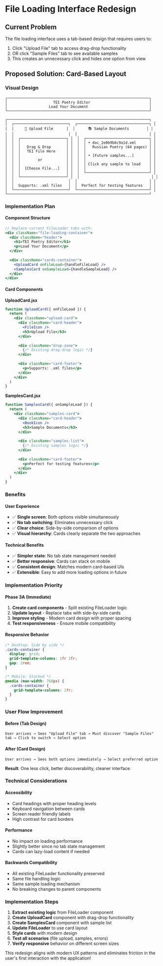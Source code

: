 # File Loading Interface Redesign

## Current Problem
The file loading interface uses a tab-based design that requires users to:
1. Click "Upload File" tab to access drag-drop functionality
2. OR click "Sample Files" tab to see available samples
3. This creates an unnecessary click and hides one option from view

## Proposed Solution: Card-Based Layout

### Visual Design
```
┌─────────────────────────────────────────────────────────────────┐
│                     TEI Poetry Editor                           │
│                   Load Your Document                            │
└─────────────────────────────────────────────────────────────────┘

┌─────────────────────────────────────────────────────────────────┐
│  ┌─────────────────────────┐  ┌─────────────────────────────────┐ │
│  │     📁 Upload File      │  │      📚 Sample Documents        │ │
│  │                         │  │                                 │ │
│  │  ┌─────────────────────┐ │  │  ┌─────────────────────────────┐ │
│  │  │                     │ │  │  │ • doc_2e0b9b6c9a1d.xml      │ │
│  │  │   Drag & Drop       │ │  │  │   Russian Poetry (64 pages) │ │
│  │  │   TEI File Here     │ │  │  │                             │ │
│  │  │                     │ │  │  │ • [Future samples...]       │ │
│  │  │        or           │ │  │  │                             │ │
│  │  │                     │ │  │  │ Click any sample to load    │ │
│  │  │  [Choose File...]   │ │  │  │                             │ │
│  │  │                     │ │  │  └─────────────────────────────┘ │
│  │  └─────────────────────┘ │  │                                 │ │
│  │                         │  │                                 │ │
│  │  Supports: .xml files   │  │  Perfect for testing features   │ │
│  └─────────────────────────┘  └─────────────────────────────────┘ │
└─────────────────────────────────────────────────────────────────┘
```

### Implementation Plan

#### Component Structure
```jsx
// Replace current FileLoader tabs with:
<div className="file-loading-container">
  <div className="header">
    <h1>TEI Poetry Editor</h1>
    <p>Load Your Document</p>
  </div>
  
  <div className="cards-container">
    <UploadCard onFileLoad={handleFileLoad} />
    <SamplesCard onSampleLoad={handleSampleLoad} />
  </div>
</div>
```

#### Card Components

**UploadCard.jsx**
```jsx
function UploadCard({ onFileLoad }) {
  return (
    <div className="upload-card">
      <div className="card-header">
        <FileIcon />
        <h3>Upload File</h3>
      </div>
      
      <div className="drop-zone">
        {/* Existing drag-drop logic */}
      </div>
      
      <div className="card-footer">
        <p>Supports: .xml files</p>
      </div>
    </div>
  )
}
```

**SamplesCard.jsx**
```jsx
function SamplesCard({ onSampleLoad }) {
  return (
    <div className="samples-card">
      <div className="card-header">
        <BookIcon />
        <h3>Sample Documents</h3>
      </div>
      
      <div className="samples-list">
        {/* Existing samples logic */}
      </div>
      
      <div className="card-footer">
        <p>Perfect for testing features</p>
      </div>
    </div>
  )
}
```

### Benefits

#### User Experience
- ✅ **Single screen**: Both options visible simultaneously
- ✅ **No tab switching**: Eliminates unnecessary click
- ✅ **Clear choice**: Side-by-side comparison of options
- ✅ **Visual hierarchy**: Cards clearly separate the two approaches

#### Technical Benefits
- ✅ **Simpler state**: No tab state management needed
- ✅ **Better responsive**: Cards can stack on mobile
- ✅ **Consistent design**: Matches modern card-based UIs
- ✅ **Extensible**: Easy to add more loading options in future

### Implementation Priority

#### Phase 3A (Immediate)
1. **Create card components** - Split existing FileLoader logic
2. **Update layout** - Replace tabs with side-by-side cards
3. **Improve styling** - Modern card design with proper spacing
4. **Test responsiveness** - Ensure mobile compatibility

#### Responsive Behavior
```css
/* Desktop: Side by side */
.cards-container {
  display: grid;
  grid-template-columns: 1fr 1fr;
  gap: 2rem;
}

/* Mobile: Stacked */
@media (max-width: 768px) {
  .cards-container {
    grid-template-columns: 1fr;
  }
}
```

### User Flow Improvement

#### Before (Tab Design)
```
User arrives → Sees "Upload File" tab → Must discover "Sample Files" tab → Click to switch → Select option
```

#### After (Card Design)
```
User arrives → Sees both options immediately → Select preferred option
```

**Result**: One less click, better discoverability, cleaner interface.

### Technical Considerations

#### Accessibility
- Card headings with proper heading levels
- Keyboard navigation between cards
- Screen reader friendly labels
- High contrast for card borders

#### Performance
- No impact on loading performance
- Slightly better since no tab state management
- Cards can lazy-load content if needed

#### Backwards Compatibility
- All existing FileLoader functionality preserved
- Same file handling logic
- Same sample loading mechanism
- No breaking changes to parent components

### Implementation Steps

1. **Extract existing logic** from FileLoader component
2. **Create UploadCard** component with drag-drop functionality
3. **Create SamplesCard** component with sample list
4. **Update FileLoader** to use card layout
5. **Style cards** with modern design
6. **Test all scenarios** (file upload, samples, errors)
7. **Verify responsive** behavior on different screen sizes

This redesign aligns with modern UX patterns and eliminates friction in the user's first interaction with the application!